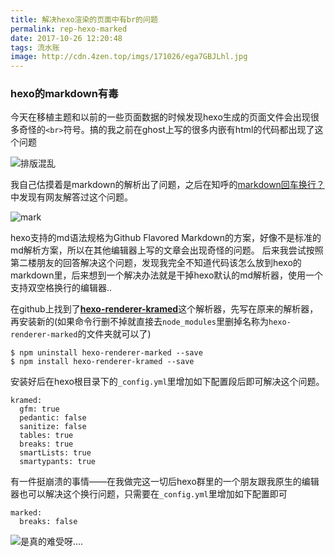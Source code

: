 ```yaml
---
title: 解决hexo渲染的页面中有br的问题
permalink: rep-hexo-marked
date: 2017-10-26 12:20:48
tags: 流水账
image: http://cdn.4zen.top/imgs/171026/ega7GBJLhl.jpg
---
```


### hexo的markdown有毒

今天在移植主题和以前的一些页面数据的时候发现hexo生成的页面文件会出现很多奇怪的`<br>`符号。搞的我之前在ghost上写的很多内嵌有html的代码都出现了这个问题

![排版混乱](http://cdn.4zen.top/imgs/171026/g8D46FFI1I.png?imageslim)

我自己估摸着是markdown的解析出了问题，之后在知呼的[markdown回车换行？](https://www.zhihu.com/question/22524345)中发现有网友解答过这个问题。

![mark](http://cdn.4zen.top/imgs/171026/FKC22eA8LG.png?imageslim)

hexo支持的md语法规格为Github Flavored Markdown的方案，好像不是标准的md解析方案，所以在其他编辑器上写的文章会出现奇怪的问题。
后来我尝试按照第二楼朋友的回答解决这个问题，发现我完全不知道代码该怎么放到hexo的markdown里，后来想到一个解决办法就是干掉hexo默认的md解析器，使用一个支持双空格换行的编辑器..

在github上找到了[**hexo-renderer-kramed**](https://github.com/sun11/hexo-renderer-kramed)这个解析器，先写在原来的解析器，再安装新的(如果命令行删不掉就直接去`node_modules`里删掉名称为`hexo-renderer-marked`的文件夹就可以了)

```
$ npm uninstall hexo-renderer-marked --save
$ npm install hexo-renderer-kramed --save
```

安装好后在hexo根目录下的`_config.yml`里增加如下配置段后即可解决这个问题。

```
kramed:
  gfm: true
  pedantic: false
  sanitize: false
  tables: true
  breaks: true
  smartLists: true
  smartypants: true
```

有一件挺崩溃的事情——在我做完这一切后hexo群里的一个朋友跟我原生的编辑器也可以解决这个换行问题，只需要在`_config.yml`里增加如下配置即可

```
marked: 
  breaks: false
```

![是真的难受呀....](http://cdn.4zen.top/imgs/171026/AKjE57hGf4.png?imageslim)